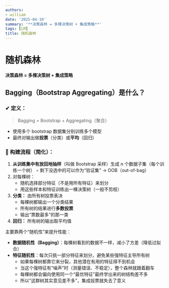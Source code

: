 ```yaml
---
authors:
- william
date: '2025-04-10'
summary: '**决策森林 = 多棵决策树 + 集成策略**'
tags: [LM]
title: 随机森林
---
```


# 随机森林

**决策森林 = 多棵决策树 + 集成策略**

## **Bagging（Bootstrap Aggregating）是什么？**

### **✔ 定义：**

> Bagging = Bootstrap + Aggregating（聚合）
> 
- 使用多个 bootstrap 数据集分别训练多个模型
- 最终对输出做**投票**（分类）或**平均**（回归）

### **🔧 构建流程（简化）：**

1. **从训练集中有放回地抽样**（叫做 Bootstrap 采样）生成 n 个数据子集（每个训练一个树）
    ◦ 剩下没选中的可以作为“验证集” → OOB（out-of-bag）
2. 对每棵树：
    - 随机选择部分特征（不是用所有特征）来划分
    - 用这些样本和特征训练出一棵决策树（一般不剪枝）
3. **分类：** 由所有树投票表决
    - 每棵树都输出一个分类结果
    - 所有树的结果进行**多数投票**
    - 输出“票数最多”的那一类
4. **回归：** 所有树的输出取平均值

主要靠两个“随机性”来提升性能：

- **数据随机性（Bagging）**：每棵树看到的数据不一样，减小了方差（降低过拟合）
- **特征随机性**：每次只挑一部分特征来划分，避免某些强特征主导所有树
    - 如果每棵树都靠它来分裂，其他潜在有用的特征得不到机会
    - 当这个强特征有“噪声”时（测量错误、不稳定），整个森林就跟着翻车
    - 每棵树都会偏向使用同一个“最优特征”最终学出来的树结构差不多
    - 所以“这群树其实意见差不多”，集成投票就失去了意义